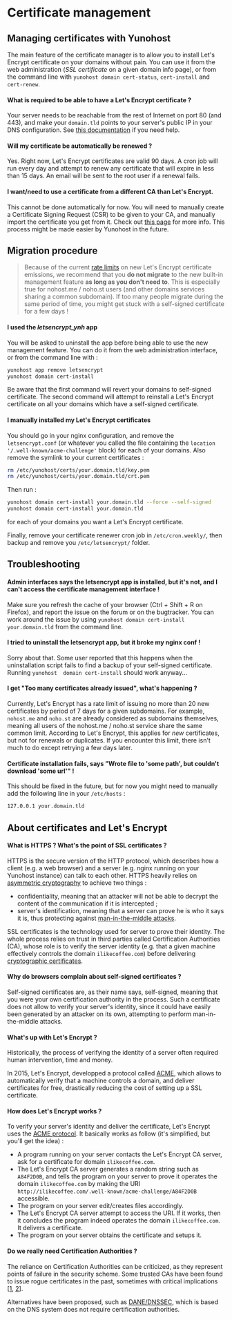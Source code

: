 
Certificate management
======================

Managing certificates with Yunohost
-----------------------------------

The main feature of the certificate manager is to allow you to install Let's
Encrypt certificate on your domains without pain. You can use it from the web
administration (*SSL certificate* on a given domain info page), or from the
command line with `yunohost domain cert-status`, `cert-install` and
`cert-renew`.

#### What is required to be able to have a Let's Encrypt certificate ?

Your server needs to be reachable from the rest of Internet on port 80 (and
443), and make your `domain.tld` points to your server's public IP in your DNS
configuration. See [this documentation](hdiagnostic) if you need help.

#### Will my certificate be automatically be renewed ?

Yes. Right now, Let's Encrypt certificates are valid 90 days. A cron job will
run every day and attempt to renew any certificate that will expire in less than
15 days. An email will be sent to the root user if a renewal fails.

#### I want/need to use a certificate from a different CA than Let's Encrypt.

This cannot be done automatically for now. You will need to manually create a 
Certificate Signing Request (CSR) to be given to your CA, and manually import 
the certificate you get from it. Check out [this page](certificate) for more 
info. This process might be made easier by Yunohost in the future.

Migration procedure
--------------------

> Because of the current [rate limits](https://letsencrypt.org/docs/rate-limits/)
on new Let's Encrypt certificate emissions, we recommend that you **do not
migrate** to the new built-in management feature **as long as you don't need to**. 
This is especially true for nohost.me / noho.st users (and other domains services
sharing a common subdomain). If too many people migrate during the same period
of time, you might get stuck with a self-signed certificate for a few days !

#### I used the *letsencrypt_ynh* app

You will be asked to uninstall the app before being able to use the new
management feature. You can do it from the web administration interface, or from
the command line with :

```bash
yunohost app remove letsencrypt
yunohost domain cert-install
```

Be aware that the first command will revert your domains to self-signed
certificate. The second command will attempt to reinstall a Let's Encrypt
certificate on all your domains which have a self-signed certificate.


#### I manually installed my Let's Encrypt certificates

You should go in your nginx configuration, and remove the `letsencrypt.conf` (or
whatever you called the file containing the `location
'/.well-known/acme-challenge'` block) for each of your domains. Also remove the symlink
to your current certificates :

```bash
rm /etc/yunohost/certs/your.domain.tld/key.pem
rm /etc/yunohost/certs/your.domain.tld/crt.pem
```

Then run :

```bash
yunohost domain cert-install your.domain.tld --force --self-signed
yunohost domain cert-install your.domain.tld
```

for each of your domains you want a Let's Encrypt certificate.

Finally, remove your certificate renewer cron job in `/etc/cron.weekly/`, then backup and remove you `/etc/letsencrypt/` folder.

Troubleshooting
---------------
  
#### Admin interfaces says the letsencrypt app is installed, but it's not, and I can't access the certificate management interface !

Make sure you refresh the cache of your browser (Ctrl + Shift + R on Firefox),
and report the issue on the forum or on the bugtracker. You can work around the
issue by using `yunohost domain cert-install your.domain.tld` from the command
line.

#### I tried to uninstall the letsencrypt app, but it broke my nginx conf !

Sorry about that. Some user reported that this happens when the uninstallation
script fails to find a backup of your self-signed certificate. Running `yunohost 
domain cert-install` should work anyway...

#### I get "Too many certificates already issued", what's happening ?

Currently, Let's Encrypt has a rate limit of issuing no more than 20 new
certificates by period of 7 days for a given subdomains. For example, `nohost.me`
and `noho.st` are already considered as subdomains themselves, meaning all users
of the nohost.me / noho.st service share the same common limit. According to
Let's Encrypt, this applies for *new* certificates, but not for renewals or
duplicates. If you encounter this limit, there isn't much to do except retrying 
a few days later.

#### Certificate installation fails, says "Wrote file to 'some path', but couldn't download 'some url'" !

This should be fixed in the future, but for now you might need to manually add the
following line in your `/etc/hosts` :

```bash
127.0.0.1 your.domain.tld
```

About certificates and Let's Encrypt
------------------------------------

#### What is HTTPS ? What's the point of SSL certificates ?

HTTPS is the secure version of the HTTP protocol, which describes how a client
(e.g. a web browser) and a server (e.g. nginx running on your Yunohost
instance) can talk to each other. HTTPS heavily relies on [asymmetric
cryptography](https://en.wikipedia.org/wiki/Public-key_cryptography) to achieve
two things :
- confidentiality, meaning that an attacker will not be able to decrypt the content of the communication if it is intercepted ;
- server's identification, meaning that a server can prove he is who it says it is, thus protecting against [man-in-the-middle attacks](https://en.wikipedia.org/wiki/Man-in-the-middle_attack).

SSL certificates is the technology used for server to prove their identity. The
whole process relies on trust in third parties called Certification Authorities
(CA), whose role is to verify the server identity (e.g. that a given machine
effectively controls the domain `ilikecoffee.com`) before delivering
[cryptographic certificates](https://en.wikipedia.org/wiki/Public_key_certificate).

#### Why do browsers complain about self-signed certificates ?

Self-signed certificates are, as their name says, self-signed, meaning that you
were your own certification authority in the process. Such a certificate does
not allow to verify your server's identity, since it could have easily been
generated by an attacker on its own, attempting to perform man-in-the-middle
attacks.

#### What's up with Let's Encrypt ?

Historically, the process of verifying the identity of a server often required
human intervention, time and money.

In 2015, Let's Encrypt, developped a protocol called
[ACME](https://en.wikipedia.org/wiki/Automated_Certificate_Management_Environment),
which allows to automatically verify that a machine controls a domain, and deliver
certificates for free, drastically reducing the cost of setting up a SSL
certificate.

#### How does Let's Encrypt works ?

To verify your server's identity and deliver the certificate, Let's Encrypt uses
the [ACME
protocol](https://en.wikipedia.org/wiki/Automated_Certificate_Management_Environment). It
basically works as follow (it's simplified, but you'll get the idea) :
- A program running on your server contacts the Let's Encrypt CA server, ask for
  a certificate for domain `ilikecoffee.com`.
- The Let's Encrypt CA server generates a random string such as `A84F2D0B`, and
  tells the program on your server to prove it operates the domain
  `ilikecoffee.com` by making the URI `http://ilikecoffee.com/.well-known/acme-challenge/A84F2D0B` 
  accessible.
- The program on your server edit/creates files accordingly.
- The Let's Encrypt CA server attempt to access the URI. If it works, then it
  concludes the program indeed operates the domain `ilikecoffee.com`. It
  delivers a certificate.
- The program on your server obtains the certificate and setups it.

#### Do we really need Certification Authorities ? 

The reliance on Certification Authorities can be criticized, as they represent
points of failure in the security scheme. Some trusted CAs have been found to
issue rogue certificates in the past, sometimes with critical implications
[[1](http://www.darkreading.com/endpoint/authentication/fake-google-digital-certificates-found-and-confiscated/d/d-id/1297165),
[2](https://reflets.info/microsoft-et-ben-ali-wikileaks-confirme-les-soupcons-d-une-aide-pour-la-surveillance-des-citoyens-tunisiens/)].

Alternatives have been proposed, such as
[DANE/DNSSEC](https://en.wikipedia.org/wiki/DNS-based_Authentication_of_Named_Entities),
which is based on the DNS system does not require certification authorities.


